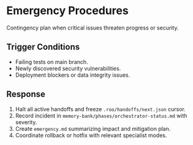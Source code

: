 # Emergency Procedures

Contingency plan when critical issues threaten progress or security.

## Trigger Conditions
- Failing tests on main branch.
- Newly discovered security vulnerabilities.
- Deployment blockers or data integrity issues.

## Response
1. Halt all active handoffs and freeze `.roo/handoffs/next.json` cursor.
2. Record incident in `memory-bank/phases/orchestrator-status.md` with severity.
3. Create `emergency.md` summarizing impact and mitigation plan.
4. Coordinate rollback or hotfix with relevant specialist modes.
